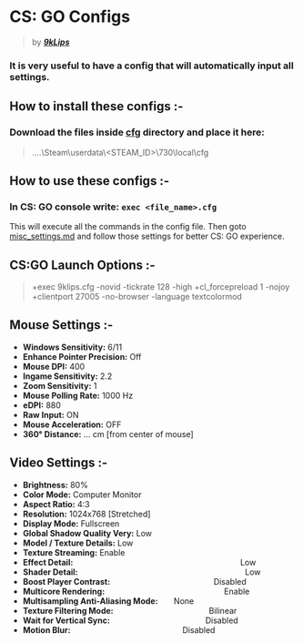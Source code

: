 # CS: GO Configs
> by ***[9kLips](https://steamcommunity.com/id/9klips/)***

### It is very useful to have a config that will automatically input all settings.

## How to install these configs :-
### Download the files inside [cfg](cfg/) directory and place it here:
> ....\Steam\userdata\\<STEAM_ID>\730\local\cfg

## How to use these configs :-
### In CS: GO console write: `exec <file_name>.cfg`
This will execute all the commands in the config file.
Then goto [misc_settings.md](misc_settings.md/) and follow those settings for better CS: GO experience.

## CS:GO Launch Options :-
> +exec 9klips.cfg -novid -tickrate 128 -high +cl_forcepreload 1 -nojoy +clientport 27005 -no-browser -language textcolormod

## Mouse Settings :-
- **Windows Sensitivity:**                  6/11
- **Enhance Pointer Precision:**            Off
- **Mouse DPI:**                            400
- **Ingame Sensitivity:**                   2.2
- **Zoom Sensitivity:**                     1
- **Mouse Polling Rate:**                   1000 Hz
- **eDPI:**                                 880
- **Raw Input:**                            ON
- **Mouse Acceleration:**                   OFF
- **360° Distance:**                        ... cm [from center of mouse]

## Video Settings :-
- **Brightness:**                           80%
- **Color Mode:**                           Computer Monitor
- **Aspect Ratio:**                         4:3
- **Resolution:**                           1024x768 [Stretched]
- **Display Mode:**                         Fullscreen
- **Global Shadow Quality Very:**           Low
- **Model / Texture Details:**              Low
- **Texture Streaming:**                    Enable
- **Effect Detail:**                     Low
- **Shader Detail:**                     Low
- **Boost Player Contrast:**             Disabled
- **Multicore Rendering:**               Enable
- **Multisampling Anti-Aliasing Mode:**  None
- **Texture Filtering Mode:**            Bilinear
- **Wait for Vertical Sync:**            Disabled
- **Motion Blur:** &nbsp;&nbsp;&nbsp;&nbsp;&nbsp;&nbsp;&nbsp;&nbsp;&nbsp;&nbsp;&nbsp;&nbsp;&nbsp;&nbsp;&nbsp;&nbsp;&nbsp;&nbsp;&nbsp;&nbsp;&nbsp;&nbsp;&nbsp;&nbsp;&nbsp;&nbsp;&nbsp;&nbsp;&nbsp;&nbsp;&nbsp;&nbsp;&nbsp;&nbsp;&nbsp;&nbsp;&nbsp;&nbsp;&nbsp;&nbsp;&nbsp;&nbsp;&nbsp;&nbsp;&nbsp;&nbsp;&nbsp;&nbsp; Disabled
